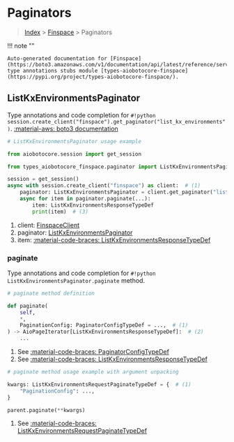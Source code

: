 # Paginators

> [Index](../README.md) > [Finspace](./README.md) > Paginators

!!! note ""

    Auto-generated documentation for [Finspace](https://boto3.amazonaws.com/v1/documentation/api/latest/reference/services/finspace.html#finspace)
    type annotations stubs module [types-aiobotocore-finspace](https://pypi.org/project/types-aiobotocore-finspace/).

## ListKxEnvironmentsPaginator

Type annotations and code completion for `#!python session.create_client("finspace").get_paginator("list_kx_environments")`.
[:material-aws: boto3 documentation](https://boto3.amazonaws.com/v1/documentation/api/latest/reference/services/finspace/paginator/ListKxEnvironments.html#Finspace.Paginator.ListKxEnvironments)

```python
# ListKxEnvironmentsPaginator usage example

from aiobotocore.session import get_session

from types_aiobotocore_finspace.paginator import ListKxEnvironmentsPaginator

session = get_session()
async with session.create_client("finspace") as client:  # (1)
    paginator: ListKxEnvironmentsPaginator = client.get_paginator("list_kx_environments")  # (2)
    async for item in paginator.paginate(...):
        item: ListKxEnvironmentsResponseTypeDef
        print(item)  # (3)
```

1. client: [FinspaceClient](./client.md)
2. paginator: [ListKxEnvironmentsPaginator](./paginators.md#listkxenvironmentspaginator)
3. item: [:material-code-braces: ListKxEnvironmentsResponseTypeDef](./type_defs.md#listkxenvironmentsresponsetypedef) 


### paginate

Type annotations and code completion for `#!python ListKxEnvironmentsPaginator.paginate` method.

```python
# paginate method definition

def paginate(
    self,
    *,
    PaginationConfig: PaginatorConfigTypeDef = ...,  # (1)
) -> AioPageIterator[ListKxEnvironmentsResponseTypeDef]:  # (2)
    ...
```

1. See [:material-code-braces: PaginatorConfigTypeDef](./type_defs.md#paginatorconfigtypedef) 
2. See [:material-code-braces: ListKxEnvironmentsResponseTypeDef](./type_defs.md#listkxenvironmentsresponsetypedef) 


```python
# paginate method usage example with argument unpacking

kwargs: ListKxEnvironmentsRequestPaginateTypeDef = {  # (1)
    "PaginationConfig": ...,
}

parent.paginate(**kwargs)
```

1. See [:material-code-braces: ListKxEnvironmentsRequestPaginateTypeDef](./type_defs.md#listkxenvironmentsrequestpaginatetypedef) 
